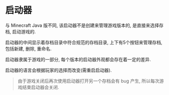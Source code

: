 # 启动器
与 Minecraft Java 版不同, 该启动器不是创建来管理游戏版本的, 是直接来选择存档, 启动游戏的.

启动器的中间显示着存档目录中符合规范的存档目录, 上下有5个按钮来管理存档, 包括新建, 删除, 重命名.

启动器隶属于游戏的一部分, 每个版本的启动器外观都会存在着一定的差异.

启动器的语言会根据玩家的选择而改变(需重启启动器).

> 由于游戏关闭后再次使用启动器打开另一个存档会有 bug 产生, 所以每次游戏结束启动器会关闭.
